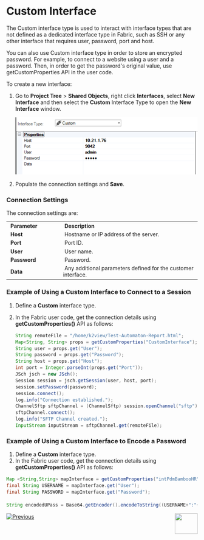 # Custom Interface

The Custom interface type is used to interact with interface types that are not defined as a dedicated interface type in Fabric, such as SSH or any other interface that requires user, password, port and host.  

You can also use Custom interface type in order to store an encrypted password. For example, to connect to a website using a user and a password. Then, in order to get the password's original value, use getCustomProperties API in the user code.

To create a new interface:

1. Go to **Project Tree** > **Shared Objects**, right click **Interfaces**, select **New Interface** and then select the **Custom** Interface Type to open the **New Interface** window.

   ![image](images/custom_1.PNG)

2. Populate the connection settings and **Save**.

### Connection Settings

The connection settings are:

<table>
<tbody>
<tr>
<td width="200pxl">&nbsp;<strong>Parameter</strong></td>
<td width="700pxl">&nbsp;<strong>Description</strong></td>
</tr>
<tr>
<td>&nbsp;<strong>Host</strong></td>
<td>&nbsp;Hostname or IP address of the server.</td>
</tr>
<tr>
<td>&nbsp;<strong>Port</strong></td>
<td>&nbsp;Port ID.</td>
</tr>
<tr>
<td><strong>&nbsp;User</strong></td>
<td>&nbsp;User name.</td>
</tr>
<tr>
<td><strong>&nbsp;Password</strong></td>
<td>&nbsp;Password.</td>
</tr>
<tr>
<td><strong>&nbsp;Data</strong></td>
<td>&nbsp;Any additional parameters defined for the customer interface.</td>
</tr>
</tbody>
</table>


### Example of Using a Custom Interface to Connect to a Session

1. Define a **Custom** interface type.

2. In the Fabric user code, get the connection details using **getCustomProperties()** API as follows:

   ~~~java
   String remoteFile = "/home/k2view/Test-Automaton-Report.html";
   Map<String, String> props = getCustomProperties("CustomInterface");
   String user = props.get("User");
   String password = props.get("Password");
   String host = props.get("Host");
   int port = Integer.parseInt(props.get("Port"));
   JSch jsch = new JSch();
   Session session = jsch.getSession(user, host, port);
   session.setPassword(password);
   session.connect();
   log.info("Connection established.");
   ChannelSftp sftpChannel = (ChannelSftp) session.openChannel("sftp");
   sftpChannel.connect();
   log.info("SFTP Channel created.");
   InputStream inputStream = sftpChannel.get(remoteFile);
   ~~~
   

### Example of Using a Custom Interface to Encode a Password

1. Define a **Custom** interface type.
2. In the Fabric user code, get the connection details using **getCustomProperties()** API as follows:

~~~java
Map <String,String> mapInterface = getCustomProperties("intPdmBambooHR");
final String USERNAME = mapInterface.get("User");
final String PASSWORD = mapInterface.get("Password");
		
String encodedUPass = Base64.getEncoder().encodeToString((USERNAME+":"+PASSWORD).getBytes(StandardCharsets.UTF_8.name()));
~~~



[![Previous](/articles/images/Previous.png)](06_local_file_sys.md)[<img align="right" width="60" height="54" src="/articles/images/Next.png">](08_SMTP_interface.md) 
